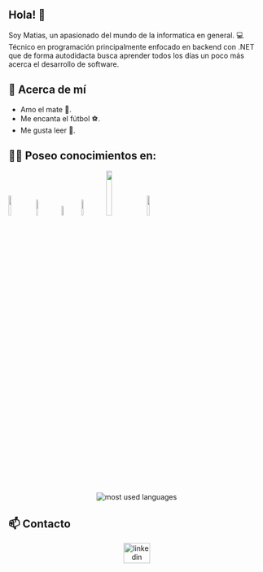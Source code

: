 ## Hola! 👋

Soy Matias, un apasionado del mundo de la informatica en general. :computer: <br>
Técnico en programación principalmente enfocado en backend con .NET que de forma autodidacta busca aprender todos los días un poco más acerca el desarrollo de software.

## 🧐 Acerca de mí
<ul>
  <li> Amo el mate 🧉.</li>
  <li> Me encanta el fútbol ⚽.</li>
  <li> Me gusta leer 📖.</li>
</ul>

## 👨‍💻 Poseo conocimientos en:
<p align="left">
  <img width="10%" src="https://github.com/yurijserrano/Github-Profile-Readme-Logos/blob/master/programming languages/java.svg">
  <img width="9%" src="https://github.com/yurijserrano/Github-Profile-Readme-Logos/blob/master/programming%20languages/c%23.svg">
  <img width="7%" src="https://cdn.jsdelivr.net/gh/devicons/devicon@latest/icons/dot-net/dot-net-original-wordmark.svg">
  <img width="9%" src="https://cdn.jsdelivr.net/gh/devicons/devicon@latest/icons/godot/godot-original.svg">
  <img width="15%" src="https://www.vectorlogo.zone/logos/mysql/mysql-ar21.svg">
  <img width ="10%" src="https://cdn.jsdelivr.net/gh/devicons/devicon@latest/icons/microsoftsqlserver/microsoftsqlserver-original-wordmark.svg" />       
</p>

<br>
<br>

<div align="center">
  <img align="center" src="https://github-readme-stats.vercel.app/api/top-langs/?username=Matias-Barboza&layout=donut-vertical&theme=transparent" alt="most used languages"/>
</div>

## 📫 Contacto
<div align="center">
  <a href="https://www.linkedin.com/in/matias-barboza/" target="_blank">
    <img src="https://raw.githubusercontent.com/maurodesouza/profile-readme-generator/master/src/assets/icons/social/linkedin/default.svg" width="52" height="40" alt="linkedin logo"/>
  </a>
</div>

<!--
**Matias-Barboza/Matias-Barboza** is a ✨ _special_ ✨ repository because its `README.md` (this file) appears on your GitHub profile.

Here are some ideas to get you started:

- 🔭 I’m currently working on ...
- 🌱 I’m currently learning ...
- 👯 I’m looking to collaborate on ...
- 🤔 I’m looking for help with ...
- 💬 Ask me about ...
- 📫 How to reach me: ...
- 😄 Pronouns: ...
- ⚡ Fun fact: ...
-->
